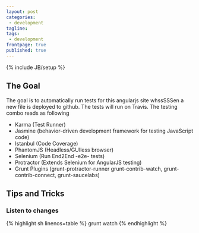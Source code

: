 ```yaml
---
layout: post
categories:
 - development
tagline:
tags:
 - development
frontpage: true
published: true
---
```

{% include JB/setup %}

## The Goal
The goal is to automatically run tests for this angularjs site whssSSSen a new file is deployed to github. The tests will run on Travis. The testing combo reads as following

 - Karma (Test Runner)
 - Jasmine (behavior-driven development framework for testing JavaScript code)
 - Istanbul (Code Coverage)
 - PhantomJS (Headless/GUIless browser)
 - Selenium (Run End2End -e2e- tests)
 - Protractor (Extends Selenium for AngularJS testing)
 - Grunt Plugins (grunt-protractor-runner grunt-contrib-watch, grunt-contrib-connect, grunt-saucelabs)
 
## Tips and Tricks
### Listen to changes

{% highlight sh linenos=table %}
grunt watch
{% endhighlight %}